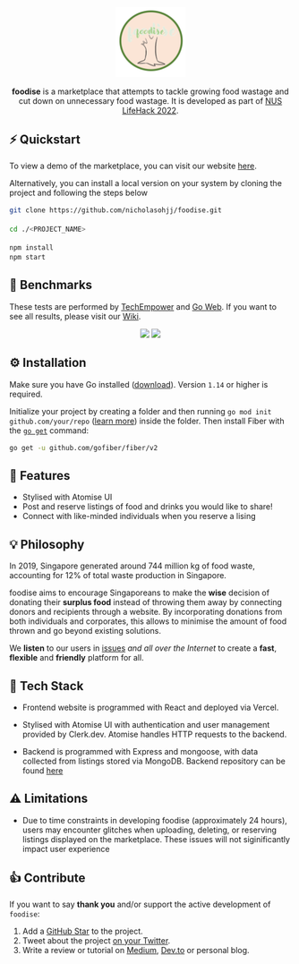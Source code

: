 <p align="center">
  <a href="https://foodise.vercel.app">
    <img alt="Fiber" height="125" src="./src/images/logo.png">
  </a>
  <br>
  
<p align="center">
<b>foodise</b> is a marketplace that attempts to tackle growing food wastage and cut down on unnecessary food wastage. It is developed as part of <a href="https://lifehack.nuscomputing.com/">NUS LifeHack 2022</a>.
</p>

## ⚡️ Quickstart

To view a demo of the marketplace, you can visit our website [here]("https://foodise.vercel.app").

Alternatively, you can install a local version on your system by cloning the project and following the steps below

```sh
git clone https://github.com/nicholasohjj/foodise.git

cd ./<PROJECT_NAME>

npm install
npm start

```

## 🤖 Benchmarks

These tests are performed by [TechEmpower](https://www.techempower.com/benchmarks/#section=data-r19&hw=ph&test=plaintext) and [Go Web](https://github.com/smallnest/go-web-framework-benchmark). If you want to see all results, please visit our [Wiki](https://docs.gofiber.io/extra/benchmarks).

<p float="left" align="middle">
  <img src="https://raw.githubusercontent.com/gofiber/docs/master/.gitbook/assets/benchmark-pipeline.png" width="49%">
  <img src="https://raw.githubusercontent.com/gofiber/docs/master/.gitbook/assets/benchmark_alloc.png" width="49%">
</p>

## ⚙️ Installation

Make sure you have Go installed ([download](https://go.dev/dl/)). Version `1.14` or higher is required.

Initialize your project by creating a folder and then running `go mod init github.com/your/repo` ([learn more](https://go.dev/blog/using-go-modules)) inside the folder. Then install Fiber with the [`go get`](https://pkg.go.dev/cmd/go/#hdr-Add_dependencies_to_current_module_and_install_them) command:

```bash
go get -u github.com/gofiber/fiber/v2
```

## 🎯 Features

-   Stylised with Atomise UI
- Post and reserve listings of food and drinks you would like to share!
- Connect with like-minded individuals when you reserve a lising
## 💡 Philosophy

In 2019, Singapore generated around 744 million kg of food waste, accounting for 12% of total waste production in Singapore. 

foodise aims to encourage Singaporeans to make the **wise** decision of donating their **surplus food** instead of throwing them away by connecting donors and recipients through a website. By incorporating donations from both individuals and corporates, this allows to minimise the amount of food thrown and go beyond existing solutions.

We **listen** to our users in [issues](https://github.com/nicholasohjj/foodise/issues) _and all over the Internet_ to create a **fast**, **flexible** and **friendly**  platform for all.

## 👀 Tech Stack
- Frontend website is programmed with React and deployed via Vercel.
- Stylised with Atomise UI with authentication and user management provided by Clerk.dev. Atomise handles HTTP requests to the backend.

- Backend is programmed with Express and mongoose, with data collected from listings stored via MongoDB. Backend repository can be found [here]("https://www.github.com/nicholasohjj/foodise-backend")

## ⚠️ Limitations
* Due to time constraints in developing foodise (approximately 24 hours), users may encounter glitches when uploading, deleting, or reserving listings displayed on the marketplace. These issues will not siginificantly impact user experience

                
## 👍 Contribute

If you want to say **thank you** and/or support the active development of `foodise`:

1. Add a [GitHub Star](https://github.com/nicholasohjj/foodise/stargazers) to the project.
2. Tweet about the project [on your Twitter](https://twitter.com/intent/tweet?text=Fiber%20is%20an%20Express%20inspired%20%23web%20%23framework%20built%20on%20top%20of%20Fasthttp%2C%20the%20fastest%20HTTP%20engine%20for%20%23Go.%20Designed%20to%20ease%20things%20up%20for%20%23fast%20development%20with%20zero%20memory%20allocation%20and%20%23performance%20in%20mind%20%F0%9F%9A%80%20https%3A%2F%2Fgithub.com%2Fgofiber%2Ffiber).
3. Write a review or tutorial on [Medium](https://medium.com/), [Dev.to](https://dev.to/) or personal blog.

